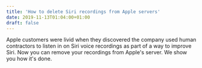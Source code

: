 ```yaml
---
title: 'How to delete Siri recordings from Apple servers'
date: 2019-11-13T01:04:00+01:00
draft: false
---
```


Apple customers were livid when they discovered the company used human contractors to listen in on Siri voice recordings as part of a way to improve Siri. Now you can remove your recordings from Apple's server. We show you how it's done.